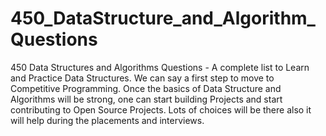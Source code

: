 # 450_DataStructure_and_Algorithm_Questions
450 Data Structures and Algorithms Questions - A complete list to Learn and Practice Data Structures. We can say a first step to move to Competitive Programming. Once the basics of Data Structure and Algorithms will be strong, one can start building Projects and start contributing to Open Source Projects. Lots of choices will be there also it will help during the placements and interviews.
